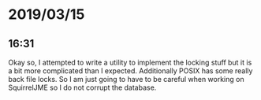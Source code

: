 # 2019/03/15

## 16:31

Okay so, I attempted to write a utility to implement the locking stuff but it
is a bit more complicated than I expected. Additionally POSIX has some really
back file locks. So I am just going to have to be careful when working on
SquirrelJME so I do not corrupt the database.

